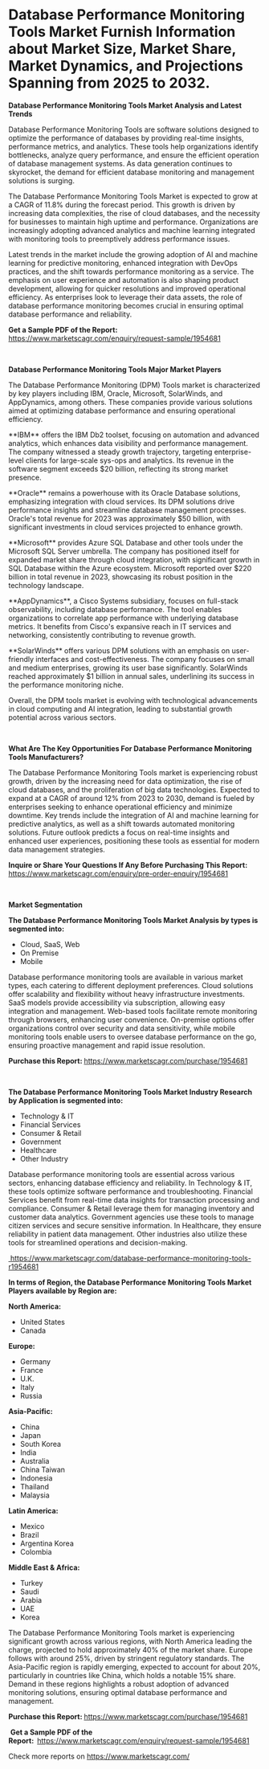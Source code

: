 <p><h1>Database Performance Monitoring Tools Market Furnish Information about Market Size, Market Share, Market Dynamics, and Projections Spanning from 2025 to 2032.</h1></p><p><strong>Database Performance Monitoring Tools Market Analysis and Latest Trends</strong></p>
<p><p>Database Performance Monitoring Tools are software solutions designed to optimize the performance of databases by providing real-time insights, performance metrics, and analytics. These tools help organizations identify bottlenecks, analyze query performance, and ensure the efficient operation of database management systems. As data generation continues to skyrocket, the demand for efficient database monitoring and management solutions is surging.</p><p>The Database Performance Monitoring Tools Market is expected to grow at a CAGR of 11.8% during the forecast period. This growth is driven by increasing data complexities, the rise of cloud databases, and the necessity for businesses to maintain high uptime and performance. Organizations are increasingly adopting advanced analytics and machine learning integrated with monitoring tools to preemptively address performance issues.</p><p>Latest trends in the market include the growing adoption of AI and machine learning for predictive monitoring, enhanced integration with DevOps practices, and the shift towards performance monitoring as a service. The emphasis on user experience and automation is also shaping product development, allowing for quicker resolutions and improved operational efficiency. As enterprises look to leverage their data assets, the role of database performance monitoring becomes crucial in ensuring optimal database performance and reliability.</p></p>
<p><strong>Get a Sample PDF of the Report:&nbsp;</strong> <a href="https://www.marketscagr.com/enquiry/request-sample/1954681?utm_campaign=1766&utm_medium=2&utm_source=Github&utm_content=ia&utm_term=09032025&utm_id=database-performance-monitoring-tools">https://www.marketscagr.com/enquiry/request-sample/1954681</a></p>
<p>&nbsp;</p>
<p><strong>Database Performance Monitoring Tools Major Market Players</strong></p>
<p><p>The Database Performance Monitoring (DPM) Tools market is characterized by key players including IBM, Oracle, Microsoft, SolarWinds, and AppDynamics, among others. These companies provide various solutions aimed at optimizing database performance and ensuring operational efficiency.</p><p>**IBM** offers the IBM Db2 toolset, focusing on automation and advanced analytics, which enhances data visibility and performance management. The company witnessed a steady growth trajectory, targeting enterprise-level clients for large-scale sys-ops and analytics. Its revenue in the software segment exceeds $20 billion, reflecting its strong market presence.</p><p>**Oracle** remains a powerhouse with its Oracle Database solutions, emphasizing integration with cloud services. Its DPM solutions drive performance insights and streamline database management processes. Oracle's total revenue for 2023 was approximately $50 billion, with significant investments in cloud services projected to enhance growth.</p><p>**Microsoft** provides Azure SQL Database and other tools under the Microsoft SQL Server umbrella. The company has positioned itself for expanded market share through cloud integration, with significant growth in SQL Database within the Azure ecosystem. Microsoft reported over $220 billion in total revenue in 2023, showcasing its robust position in the technology landscape.</p><p>**AppDynamics**, a Cisco Systems subsidiary, focuses on full-stack observability, including database performance. The tool enables organizations to correlate app performance with underlying database metrics. It benefits from Cisco's expansive reach in IT services and networking, consistently contributing to revenue growth.</p><p>**SolarWinds** offers various DPM solutions with an emphasis on user-friendly interfaces and cost-effectiveness. The company focuses on small and medium enterprises, growing its user base significantly. SolarWinds reached approximately $1 billion in annual sales, underlining its success in the performance monitoring niche.</p><p>Overall, the DPM tools market is evolving with technological advancements in cloud computing and AI integration, leading to substantial growth potential across various sectors.</p></p>
<p>&nbsp;</p>
<p><strong>What Are The Key Opportunities For Database Performance Monitoring Tools Manufacturers?</strong></p>
<p><p>The Database Performance Monitoring Tools market is experiencing robust growth, driven by the increasing need for data optimization, the rise of cloud databases, and the proliferation of big data technologies. Expected to expand at a CAGR of around 12% from 2023 to 2030, demand is fueled by enterprises seeking to enhance operational efficiency and minimize downtime. Key trends include the integration of AI and machine learning for predictive analytics, as well as a shift towards automated monitoring solutions. Future outlook predicts a focus on real-time insights and enhanced user experiences, positioning these tools as essential for modern data management strategies.</p></p>
<p><strong>Inquire or Share Your Questions If Any Before Purchasing This Report:</strong> <a href="https://www.marketscagr.com/enquiry/pre-order-enquiry/1954681?utm_campaign=1766&utm_medium=2&utm_source=Github&utm_content=ia&utm_term=09032025&utm_id=database-performance-monitoring-tools">https://www.marketscagr.com/enquiry/pre-order-enquiry/1954681</a></p>
<p>&nbsp;</p>
<p><strong>Market Segmentation</strong></p>
<p><strong>The Database Performance Monitoring Tools Market Analysis by types is segmented into:</strong></p>
<p><ul><li>Cloud, SaaS, Web</li><li>On Premise</li><li>Mobile</li></ul></p>
<p><p>Database performance monitoring tools are available in various market types, each catering to different deployment preferences. Cloud solutions offer scalability and flexibility without heavy infrastructure investments. SaaS models provide accessibility via subscription, allowing easy integration and management. Web-based tools facilitate remote monitoring through browsers, enhancing user convenience. On-premise options offer organizations control over security and data sensitivity, while mobile monitoring tools enable users to oversee database performance on the go, ensuring proactive management and rapid issue resolution.</p></p>
<p><strong>Purchase this Report:&nbsp;</strong><a href="https://www.marketscagr.com/purchase/1954681?utm_campaign=1766&utm_medium=2&utm_source=Github&utm_content=ia&utm_term=09032025&utm_id=database-performance-monitoring-tools">https://www.marketscagr.com/purchase/1954681</a></p>
<p>&nbsp;</p>
<p><strong>The Database Performance Monitoring Tools Market Industry Research by Application is segmented into:</strong></p>
<p><ul><li>Technology & IT</li><li>Financial Services</li><li>Consumer & Retail</li><li>Government</li><li>Healthcare</li><li>Other Industry</li></ul></p>
<p><p>Database performance monitoring tools are essential across various sectors, enhancing database efficiency and reliability. In Technology & IT, these tools optimize software performance and troubleshooting. Financial Services benefit from real-time data insights for transaction processing and compliance. Consumer & Retail leverage them for managing inventory and customer data analytics. Government agencies use these tools to manage citizen services and secure sensitive information. In Healthcare, they ensure reliability in patient data management. Other industries also utilize these tools for streamlined operations and decision-making.</p></p>
<p><a href="https://www.marketscagr.com/database-performance-monitoring-tools-r1954681?utm_campaign=1766&utm_medium=2&utm_source=Github&utm_content=ia&utm_term=09032025&utm_id=database-performance-monitoring-tools">&nbsp;https://www.marketscagr.com/database-performance-monitoring-tools-r1954681</a></p>
<p><strong>In terms of Region, the Database Performance Monitoring Tools Market Players available by Region are:</strong></p>
<p>
    <p> <strong> North America: </strong>
        <ul>
            <li>United States</li>
            <li>Canada</li>
        </ul>
        </p> 
    <p> <strong> Europe: </strong>
        <ul>
            <li>Germany</li>
            <li>France</li>
            <li>U.K.</li>
            <li>Italy</li>
            <li>Russia</li>
        </ul>
        </p> 
    <p> <strong> Asia-Pacific: </strong>
        <ul>
            <li>China</li>
            <li>Japan</li>
            <li>South Korea</li>
            <li>India</li>
            <li>Australia</li>
            <li>China Taiwan</li>
            <li>Indonesia</li>
            <li>Thailand</li>
            <li>Malaysia</li>
        </ul>
        </p> 
    <p> <strong> Latin America: </strong>
        <ul>
            <li>Mexico</li>
            <li>Brazil</li>
            <li>Argentina Korea</li>
            <li>Colombia</li>
        </ul>
        </p> 
    <p> <strong> Middle East & Africa: </strong>
        <ul>
            <li>Turkey</li>
            <li>Saudi</li>
            <li>Arabia</li>
            <li>UAE</li>
            <li>Korea</li>
        </ul>
    </p>
    </p>
<p><p>The Database Performance Monitoring Tools market is experiencing significant growth across various regions, with North America leading the charge, projected to hold approximately 40% of the market share. Europe follows with around 25%, driven by stringent regulatory standards. The Asia-Pacific region is rapidly emerging, expected to account for about 20%, particularly in countries like China, which holds a notable 15% share. Demand in these regions highlights a robust adoption of advanced monitoring solutions, ensuring optimal database performance and management.</p></p>
<p><strong>Purchase this Report: </strong><a href="https://www.marketscagr.com/purchase/1954681?utm_campaign=1766&utm_medium=2&utm_source=Github&utm_content=ia&utm_term=09032025&utm_id=database-performance-monitoring-tools">https://www.marketscagr.com/purchase/1954681</a></p>
<p>&nbsp;<strong>Get a Sample PDF of the Report:&nbsp;&nbsp;</strong><a href="https://www.marketscagr.com/enquiry/request-sample/1954681?utm_campaign=1766&utm_medium=2&utm_source=Github&utm_content=ia&utm_term=09032025&utm_id=database-performance-monitoring-tools">https://www.marketscagr.com/enquiry/request-sample/1954681</a></p>
<p><strong></strong></p>
<p>Check more reports on <a href="https://www.marketscagr.com/?utm_campaign=1766&utm_medium=2&utm_source=Github&utm_content=ia&utm_term=09032025&utm_id=database-performance-monitoring-tools">https://www.marketscagr.com/</a></p>